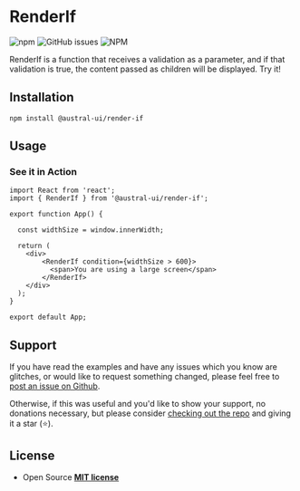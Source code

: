 # RenderIf

![npm](https://img.shields.io/badge/npm-austral--ui%2Frender--if-blue)
![GitHub issues](https://img.shields.io/github/issues-raw/oscarcornejo/render-if)
![NPM](https://img.shields.io/npm/dw/@austral-ui/render-if)

RenderIf is a function that receives a validation as a parameter, and if that validation is true, the content passed as children will be displayed. Try it!

## Installation

```
npm install @austral-ui/render-if
```

## Usage

### **See it in Action**

```
import React from 'react';
import { RenderIf } from '@austral-ui/render-if';

export function App() {

  const widthSize = window.innerWidth;

  return (
    <div>
        <RenderIf condition={widthSize > 600}>
          <span>You are using a large screen</span>
        </RenderIf>
    </div>
  );
}

export default App;
```

## Support

If you have read the examples and have any issues which you know are glitches, or would like to request something changed, please feel free to [post an issue on Github](https://github.com/oscarcornejo/render-if/issues/new).

Otherwise, if this was useful and you'd like to show your support, no donations necessary, but please consider [checking out the repo](https://github.com/oscarcornejo/render-if) and giving it a star (⭐).

## License

- Open Source **[MIT license](http://opensource.org/licenses/mit-license.php)**
